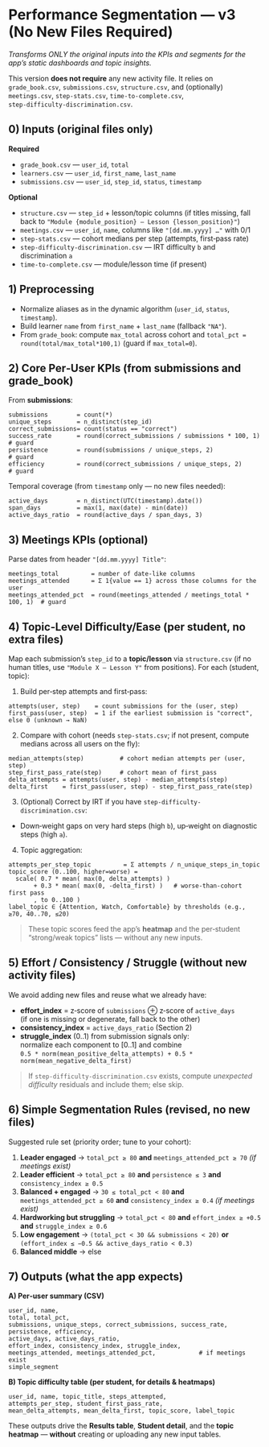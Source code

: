 # Performance Segmentation — **v3 (No New Files Required)**
*Transforms ONLY the original inputs into the KPIs and segments for the app’s static dashboards and topic insights.*

This version **does not require** any new activity file. It relies on `grade_book.csv`, `submissions.csv`, `structure.csv`, and (optionally) `meetings.csv`, `step‑stats.csv`, `time‑to‑complete.csv`, `step‑difficulty‑discrimination.csv`.


## 0) Inputs (original files only)
**Required**
- `grade_book.csv` — `user_id`, `total`
- `learners.csv` — `user_id`, `first_name`, `last_name`
- `submissions.csv` — `user_id`, `step_id`, `status`, `timestamp`

**Optional**
- `structure.csv` — `step_id` + lesson/topic columns (if titles missing, fall back to `"Module {module_position} — Lesson {lesson_position}"`)
- `meetings.csv` — `user_id`, `name`, columns like `"[dd.mm.yyyy] …"` with 0/1
- `step-stats.csv` — cohort medians per step (attempts, first‑pass rate)
- `step-difficulty-discrimination.csv` — IRT difficulty `b` and discrimination `a`
- `time-to-complete.csv` — module/lesson time (if present)


## 1) Preprocessing
- Normalize aliases as in the dynamic algorithm (`user_id`, `status`, `timestamp`).
- Build learner `name` from `first_name` + `last_name` (fallback `"NA"`).
- From `grade_book`: compute `max_total` across cohort and `total_pct = round(total/max_total*100,1)` (guard if `max_total=0`).


## 2) Core Per‑User KPIs (from submissions and grade_book)
From **submissions**:
```
submissions        = count(*)
unique_steps       = n_distinct(step_id)
correct_submissions= count(status == "correct")
success_rate       = round(correct_submissions / submissions * 100, 1)   # guard
persistence        = round(submissions / unique_steps, 2)                 # guard
efficiency         = round(correct_submissions / unique_steps, 2)         # guard
```

Temporal coverage (from `timestamp` only — no new files needed):
```
active_days        = n_distinct(UTC(timestamp).date())
span_days          = max(1, max(date) - min(date))
active_days_ratio  = round(active_days / span_days, 3)
```


## 3) Meetings KPIs (optional)
Parse dates from header `"[dd.mm.yyyy] Title"`:
```
meetings_total         = number of date-like columns
meetings_attended      = Σ 1{value == 1} across those columns for the user
meetings_attended_pct  = round(meetings_attended / meetings_total * 100, 1)  # guard
```


## 4) Topic‑Level Difficulty/Ease (per student, no extra files)
Map each submission’s `step_id` to a **topic/lesson** via `structure.csv` (if no human titles, use `"Module X — Lesson Y"` from positions). For each (student, topic):

1) Build per‑step attempts and first‑pass:
```
attempts(user, step)    = count submissions for the (user, step)
first_pass(user, step)  = 1 if the earliest submission is "correct", else 0 (unknown → NaN)
```

2) Compare with cohort (needs `step-stats.csv`; if not present, compute medians across all users on the fly):
```
median_attempts(step)          # cohort median attempts per (user, step)
step_first_pass_rate(step)     # cohort mean of first_pass
delta_attempts = attempts(user, step) - median_attempts(step)
delta_first    = first_pass(user, step) - step_first_pass_rate(step)
```

3) (Optional) Correct by IRT if you have `step-difficulty-discrimination.csv`:
- Down‑weight gaps on very hard steps (high `b`), up‑weight on diagnostic steps (high `a`).

4) Topic aggregation:
```
attempts_per_step_topic         = Σ attempts / n_unique_steps_in_topic
topic_score (0..100, higher=worse) =
  scale( 0.7 * mean( max(0, delta_attempts) ) 
       + 0.3 * mean( max(0, -delta_first) )   # worse-than-cohort first pass
       , to 0..100 )
label_topic ∈ {Attention, Watch, Comfortable} by thresholds (e.g., ≥70, 40..70, ≤20)
```
> These topic scores feed the app’s **heatmap** and the per‑student “strong/weak topics” lists — without any new inputs.


## 5) Effort / Consistency / Struggle (without new activity files)
We avoid adding new files and reuse what we already have:

- **effort_index** = z‑score of `submissions` ⊕ z‑score of `active_days`  
  (if one is missing or degenerate, fall back to the other)
- **consistency_index** = `active_days_ratio` (Section 2)
- **struggle_index** (0..1) from submission signals only:  
  normalize each component to [0..1] and combine  
  `0.5 * norm(mean_positive_delta_attempts) + 0.5 * norm(mean_negative_delta_first)`

> If `step-difficulty-discrimination.csv` exists, compute *unexpected difficulty* residuals and include them; else skip.


## 6) Simple Segmentation Rules (revised, no new files)
Suggested rule set (priority order; tune to your cohort):

1. **Leader engaged** → `total_pct ≥ 80` **and** `meetings_attended_pct ≥ 70` *(if meetings exist)*
2. **Leader efficient** → `total_pct ≥ 80` **and** `persistence ≤ 3` **and** `consistency_index ≥ 0.5`
3. **Balanced + engaged** → `30 ≤ total_pct < 80` **and** `meetings_attended_pct ≥ 60` **and** `consistency_index ≥ 0.4` *(if meetings exist)*
4. **Hardworking but struggling** → `total_pct < 80` **and** `effort_index ≥ +0.5` **and** `struggle_index ≥ 0.6`
5. **Low engagement** → `(total_pct < 30 && submissions < 20)` **or** `(effort_index ≤ −0.5 && active_days_ratio < 0.3)`
6. **Balanced middle** → else


## 7) Outputs (what the app expects)
**A) Per‑user summary (CSV)**
```
user_id, name,
total, total_pct,
submissions, unique_steps, correct_submissions, success_rate, persistence, efficiency,
active_days, active_days_ratio,
effort_index, consistency_index, struggle_index,
meetings_attended, meetings_attended_pct,            # if meetings exist
simple_segment
```

**B) Topic difficulty table (per student, for details & heatmaps)**
```
user_id, name, topic_title, steps_attempted,
attempts_per_step, student_first_pass_rate,
mean_delta_attempts, mean_delta_first, topic_score, label_topic
```

These outputs drive the **Results table**, **Student detail**, and the **topic heatmap** — **without** creating or uploading any new input tables.
